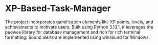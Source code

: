 # XP-Based-Task-Manager
 The project incorporates gamification elements like XP points, levels, and achievements to motivate users. Built using Python 3.13.1, it leverages the peewee library for database management and rich for rich terminal formatting. Sound alerts are implemented using winsound for Windows. 
